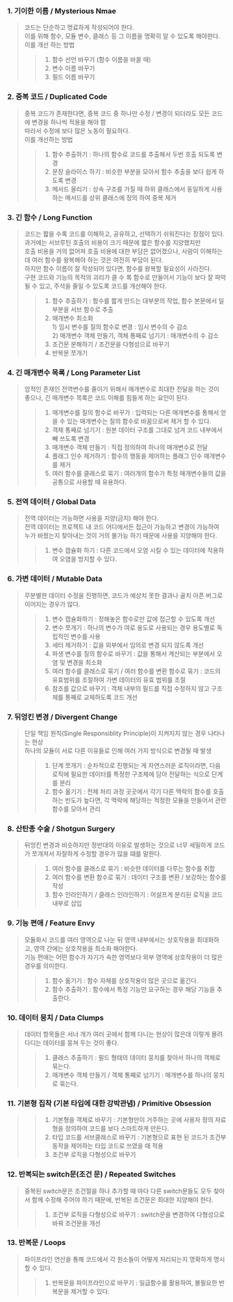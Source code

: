 ### 1. 기이한 이름 / Mysterious Nmae
> 코드는 단순하고 명료하게 작성되어야 한다. <br>
> 이를 위해 함수, 모듈 변수, 클래스 등 그 이름을 명확히 알 수 있도록 해야한다. <br>
> 이를 개선 하는 방법
>> 1) 함수 선언 바꾸기 (함수 이름을 바꿀 때) <br>
>> 2) 변수 이름 바꾸기 <br>
>> 3) 필드 이름 바꾸기  <br>
### 2. 중복 코드 / Duplicated Code
> 중복 코드가 존재한다면, 중복 코드 중 하나만 수정 / 변경이 되더라도 모든 코드에 변경을 하나씩 적용을 해야 함 <br>
> 따라서 수정에 보다 많은 노동이 필요하다. <br>
> 이를 개선하는 방법 <br>
>> 1) 함수 추출하기 : 하나의 함수로 코드를 추출해서 두번 호출 되도록 변경
>> 2) 문장 슬라이스 하기 : 비슷한 부분을 모아서 함수 추출을 보다 쉽게 하도록 변경
>> 3) 메서드 올리기 : 상속 구조를 가질 때 하위 클래스에서 동일하게 사용하는 메서드를 상위 클래스에 정의 하여 중복 제거
### 3. 긴 함수 / Long Function
> 코드는 짧을 수록 코드를 이해하고, 공유하고, 선택하기 쉬워진다는 장점이 있다.  <br>
> 과거에는 서브루틴 호출의 비용이 크기 때문에 짧은 함수를 지양했지만  <br>
> 호출 비용을 거의 없어져 호출 비용에 대한 부담은 없어졌으나, 사람이 이해하는데 여러 함수를 왕복해야 하는 것은 여전히 부담이 된다. <br>
> 하지만 함수 이름이 잘 작성되어 있다면, 함수를 왕복할 필요성이 사라진다. <br>
> 구현 코드와 기능의 목적의 괴리가 클 수 록 함수로 만들어서 기능이 보다 잘 파악 될 수 있고, 주석을 줄일 수 있도록 코드를 개선해야 한다. <br>
>> 1) 함수 추출하기 : 함수를 짧게 만드는 대부분의 작업, 함수 본문에서 일부분을 서브 함수로 추출
>> 2) 매개변수 최소화 <br> 1) 임시 변수를 질의 함수로 변경 : 임시 변수의 수 감소  <br> 2) 매개변수 객체 만들기, 객체 통째로 넘기기 : 매개변수의 수 감소
>> 3) 조건문 분해하기 / 조건문을 다형성으로 바꾸기
>> 4) 반복문 쪼개기
### 4. 긴 매개변수 목록 / Long Parameter List
> 암적인 존재인 전역변수를 줄이기 위해서 매개변수로 최대한 전달을 하는 것이 좋으나, 긴 매개변수 목록은 코드 이해를 힘들게 하는 요인이 된다.
>> 1) 매개변수를 질의 함수로 바꾸가 : 입력되는 다른 매개변수를 통해서 얻을 수 있는 매개변수는 질의 함수로 바꿈으로써 제거 할 수 있다.
>> 2) 객체 통째로 넘기기 : 원본 데이터 구조를 그대로 넘겨 코드 내부에서 빼 쓰도록 변경
>> 3) 매개변수 객체 만들기 : 직접 정의하여 하나의 매개변수로 전달
>> 4) 플래그 인수 제거하기 : 함수의 행동을 제어하는 플래그 인수 매개변수를 제거
>> 5) 여러 함수를 클래스로 묶기 : 여러개의 함수가 특정 매개변수들의 값을 공통으로 사용할 때 유용하다.
### 5. 전역 데이터 / Global Data
> 전역 데이터는 가능하면 사용을 지양(금지) 해야 한다. <br>
> 전역 데이터는 프로젝트 내 코드 어디에서든 접근이 가능하고 변경이 가능하여 누가 바꿨는지 찾아내는 것이 거의 불가능 하기 때문에 사용을 지양해야 한다.
>> 1) 변수 캡슐화 하기 : 다른 코드에서 오염 시킬 수 있는 데이터에 적용하여 오염을 방지할 수 있다. <br>
### 6. 가변 데이터 / Mutable Data
> 무분별한 데이터 수정을 진행하면, 코드가 예상치 못한 결과나 골치 아픈 버그로 이어지는 경우가 많다.
>> 1) 변수 캡슐화하기 : 정해놓은 함수로만 값에 접근할 수 있도록 개선
>> 2) 변수 쪼개기 : 하나의 변수가 여로 용도로 사용되는 경우 용도별로 독립적인 변수를 사용
>> 3) 세터 제거하기 : 값을 외부에서 임의로 변경 되지 않도록 개선
>> 4) 파생 변수를 질의 함수로 바꾸기 : 값을 통해서 계산되는 부분에서 오염 및 변경을 최소화
>> 5) 여러 함수를 클래스로 묶기 / 여러 함수를 변환 함수로 묶기 : 코드의 유효범위를 조절하여 가변 데이터의 유효 범위를 조절
>> 6) 참조를 값으로 바꾸기 : 객체 내부의 필드를 직접 수정하지 않고 구조체를 통째로 교체하도록 코드 개선
### 7. 뒤엉킨 변경 / Divergent Change
> 단일 책임 원칙(Single Responsiblity Principle)이 지켜지지 않는 경우 나타나는 현상  <br>
> 하나의 모듈이 서로 다른 이유들로 인해 여러 가지 방식으로 변경될 때 발생
>> 1) 단계 쪼개기 : 순차적으로 진행되는 게 자연스러운 로직이라면, 다음 로직에 필요한 데이터를 특정한 구조체에 담아 전달하는 식으로 단계를 분리
>> 2) 함수 옮기기 : 전체 처리 과정 곳곳에서 각기 다른 맥락의 함수를 호출 하는 빈도가 높다면, 각 맥락에 해당하는 적정한 모듈을 만들어서 관련 함수를 모아서 관리
### 8. 산탄총 수술 / Shotgun Surgery
> 뒤엉킨 변경과 비슷하지만 정반대의 이유로 발생하는 것으로 너무 세밀하게 코드가 쪼개져서 자잘하게 수정할 경우가 많을 떄를 말한다.
>> 1) 여러 함수를 클래스로 묶기 : 비슷한 데이터를 다루는 함수를 취합
>> 2) 여러 함수를 변환 함수로 묶기 : 데이터 구조를 변환 / 보강하는 함수를 작성
>> 3) 함수 인라인하기 / 클래스 인라인하기 : 어설프게 분리된 로직을 코드 내부로 삽입
### 9. 기능 편애 / Feature Envy
> 모듈화시 코드를 여러 영역으로 나눈 뒤 영역 내부에서는 상호작용을 최대화하고, 영역 간에는 상호작용을 최소화 해야한다. <br>
> 기능 편애는 어떤 함수가 자기가 속한 영역보다 외부 영역에 상호작용이 더 많은 경우를 의미한다. <br>
>> 1) 함수 옮기기 : 함수 자체를 상호작용이 많은 곳으로 옮긴다. <br>
>> 2) 함수 추출하기 : 함수에서 특정 기능만 요구하는 경우 해당 기능을 추출한다. <br>
### 10. 데이터 뭉치 / Data Clumps
> 데이터 항목들은 서너 개가 여러 곳에서 함께 다니는 현상이 많은데 이렇게 몰려 다디는 데이터를 뭉쳐 두는 것이 좋다.
>> 1) 클래스 추출하기 : 필드 형태의 데이터 뭉치를 찾아서 하나의 객체로 묶는다.
>> 2) 매개변수 객체 만들기 / 객체 통째로 넘기기 : 매개변수를 하나의 뭉치로 묶는다.
### 11. 기본형 집착 (기본 타입에 대한 강박관념) / Primitive Obsession
>> 1) 기본형을 객체로 바꾸기 : 기본형만이 거주하는 곳에 사용자 정의 자료형을 정의하여 코드를 보다 스마트하게 만든다.
>> 2) 타입 코드를 서브클래스로 바꾸기 : 기본형으로 표현 된 코드가 조건부 동작을 제어하는 타입 코드로 쓰였을 때 적용
>> 3) 조건부 로직을 다형성으로 바꾸기
### 12. 반복되는 switch문(조건 문) / Repeated Switches
> 중복된 switch문은 조건절을 하나 추가할 때 마다 다른 switch문들도 모두 찾아서 함께 수정해 주어야 하기 때문에, 반복된 조건문은 최대한 지양해야 한다.
>> 1) 조건부 로직을 다형성으로 바꾸기 : switch문을 변경하여 다형성으로 바꿔 조건문을 개선
### 13. 반복문 / Loops
> 파이프라인 연산을 통해 코드에서 각 원소들이 어떻게 처리되는지 명확하게 명시할 수 있다.
>> 1) 반복문을 파이프라인으로 바꾸기 : 일급함수를 활용하여, 불필요한 반복문을 제거할 수 있다.